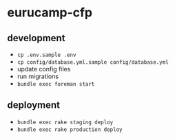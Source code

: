 # eurucamp-cfp

## development

* `cp .env.sample .env`
* `cp config/database.yml.sample config/database.yml`
* update config files
* run migrations
* `bundle exec foreman start`

## deployment

* `bundle exec rake staging deploy`
* `bundle exec rake production deploy`